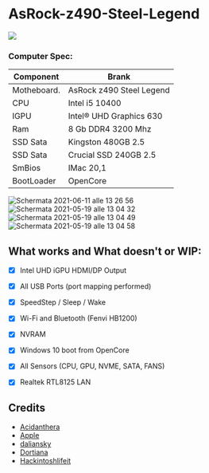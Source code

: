 
# AsRock-z490-Steel-Legend

[![](https://img.shields.io/badge/Telegram-HackintoshLifeIT-informational?style=flat&logo=telegram&logoColor=white&color=5fb659)](https://t.me/HackintoshLife_it) 

### Computer Spec:
| Component        | Brank                              |
| ---------------- | ---------------------------------- |
| Motheboard.      | AsRock z490 Steel Legend           | 
| CPU              | Intel i5 10400                     | 
| IGPU             | Intel® UHD Graphics 630            |
| Ram              | 8 Gb DDR4 3200 Mhz                 |
| SSD Sata         | Kingston 480GB 2.5                 |
| SSD Sata         | Crucial SSD 240GB 2.5              |
| SmBios           | IMac 20,1                          |
| BootLoader       | OpenCore                           |

![Schermata 2021-06-11 alle 13 26 56](https://user-images.githubusercontent.com/78879120/121680118-74aa2400-cab9-11eb-9536-3de5360d9877.png)![Schermata 2021-05-19 alle 13 04 32](https://user-images.githubusercontent.com/78879120/118802778-d9030a80-b8a2-11eb-8c36-e4523fddea62.png)
![Schermata 2021-05-19 alle 13 04 49](https://user-images.githubusercontent.com/78879120/118802819-e6b89000-b8a2-11eb-8473-ae901e7288d3.png)
![Schermata 2021-05-19 alle 13 04 58](https://user-images.githubusercontent.com/78879120/118802864-f20bbb80-b8a2-11eb-90b0-7428a2722ac2.png)


## What works and What doesn't or WIP:

- [x] Intel UHD iGPU HDMI/DP Output
- [x] All USB Ports (port mapping performed)
- [x] SpeedStep / Sleep / Wake
- [x] Wi-Fi and Bluetooth (Fenvi HB1200) 
- [x] NVRAM
- [x] Windows 10 boot from OpenCore
- [x] All Sensors (CPU, GPU, NVME, SATA, FANS)
- [x] Realtek RTL8125 LAN


## Credits

- [Acidanthera](https://github.com/acidanthera)
- [Apple](https://apple.com)
- [daliansky](https://github.com/daliansky)
- [Dortiana](https://github.com/dortania)
- [Hackintoshlifeit](https://github.com/Hackintoshlifeit)


